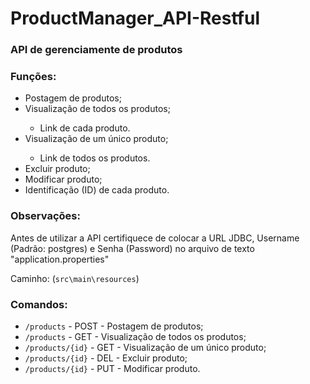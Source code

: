 <h1>ProductManager_API-Restful</h1>
<h3>API de gerenciamente de produtos</h3>
<h3>Funções:</h3>
<ul>
  <li>Postagem de produtos;</li>
  <li>Visualização de todos os produtos;</li>
  <ul>
     <li>Link de cada produto.</li>
  </ul>
  <li>Visualização de um único produto;</li>
  <ul>
     <li>Link de todos os produtos.</li>
  </ul>
  <li>Excluir produto;</li>
  <li>Modificar produto;</li>
  <li>Identificação (ID) de cada produto.</li>
</ul>
<h3>Observações:</h3>
<p>Antes de utilizar a API certifiquece de colocar a URL JDBC, Username (Padrão: postgres) e Senha (Password) no arquivo de texto "application.properties"</p>
<p>Caminho: (<code>src\main\resources</code>)</p>
<h3>Comandos:</h3>
<ul>
  <li><code>/products</code> - POST - Postagem de produtos;</li>
  <li><code>/products</code> - GET - Visualização de todos os produtos;</li>
  <li><code>/products/{id}</code> - GET - Visualização de um único produto;</li>
  <li><code>/products/{id}</code> - DEL - Excluir produto;</li>
  <li><code>/products/{id}</code> - PUT - Modificar produto.</li>
</ul>
